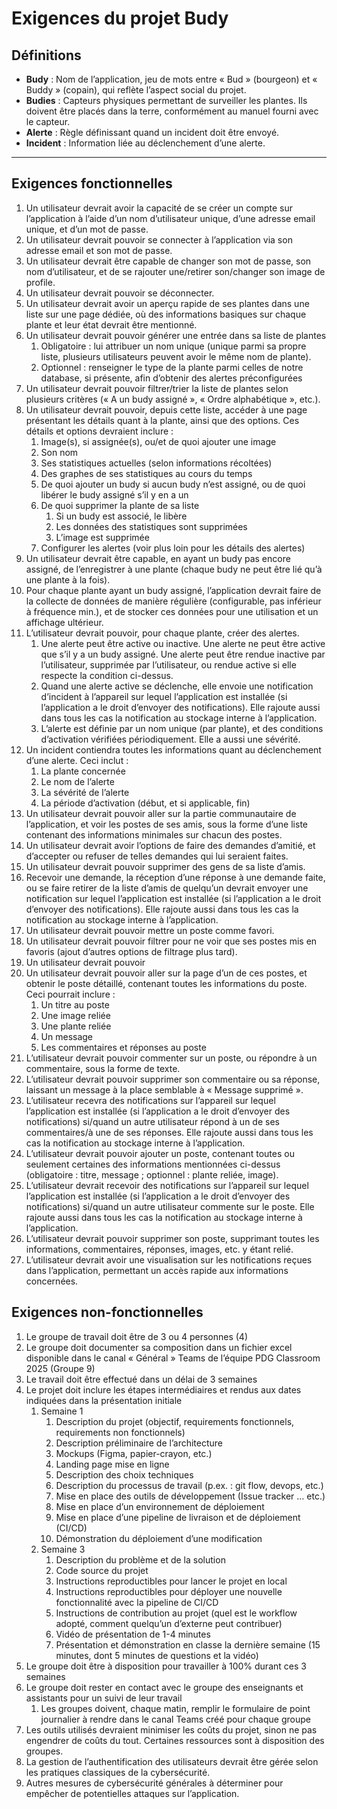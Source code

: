 # Exigences du projet Budy

## Définitions

- **Budy** : Nom de l’application, jeu de mots entre « Bud » (bourgeon) et « Buddy » (copain), qui reflète l’aspect social du projet.
- **Budies** : Capteurs physiques permettant de surveiller les plantes. Ils doivent être placés dans la terre, conformément au manuel fourni avec le capteur.
- **Alerte** : Règle définissant quand un incident doit être envoyé.
- **Incident** : Information liée au déclenchement d’une alerte.

---

## Exigences fonctionnelles

1.	Un utilisateur devrait avoir la capacité de se créer un compte sur l’application à l’aide d’un nom d’utilisateur unique, d’une adresse email unique, et d’un mot de passe.
2.	Un utilisateur devrait pouvoir se connecter à l’application via son adresse email et son mot de passe.
3.	Un utilisateur devrait être capable de changer son mot de passe, son nom d’utilisateur, et de se rajouter une/retirer son/changer son image de profile.
4.	Un utilisateur devrait pouvoir se déconnecter.
5.	Un utilisateur devrait avoir un aperçu rapide de ses plantes dans une liste sur une page dédiée, où des informations basiques sur chaque plante et leur état devrait être mentionné.
6.	Un utilisateur devrait pouvoir générer une entrée dans sa liste de plantes
    1.	Obligatoire : lui attribuer un nom unique (unique parmi sa propre liste, plusieurs utilisateurs peuvent avoir le même nom de plante).
    2.	Optionnel : renseigner le type de la plante parmi celles de notre database, si présente, afin d’obtenir des alertes préconfigurées
7.	Un utilisateur devrait pouvoir filtrer/trier la liste de plantes selon plusieurs critères (« A un budy assigné », « Ordre alphabétique », etc.).
8.	Un utilisateur devrait pouvoir, depuis cette liste, accéder à une page présentant les détails quant à la plante, ainsi que des options. Ces détails et options devraient inclure :
    1.	Image(s), si assignée(s), ou/et de quoi ajouter une image
    2.	Son nom
    3.	Ses statistiques actuelles (selon informations récoltées)
    4.	Des graphes de ses statistiques au cours du temps
    5.	De quoi ajouter un budy si aucun budy n’est assigné, ou de quoi libérer le budy assigné s’il y en a un
    6.	De quoi supprimer la plante de sa liste
        1.	Si un budy est associé, le libère
        2.	Les données des statistiques sont supprimées
        3.	L’image est supprimée
    7.	Configurer les alertes (voir plus loin pour les détails des alertes)
9.	Un utilisateur devrait être capable, en ayant un budy pas encore assigné, de l’enregistrer à une plante (chaque budy ne peut être lié qu’à une plante à la fois).
10.	Pour chaque plante ayant un budy assigné, l’application devrait faire de la collecte de données de manière régulière (configurable, pas inférieur à fréquence min.), et de stocker ces données pour une utilisation et un affichage ultérieur.
11.	L’utilisateur devrait pouvoir, pour chaque plante, créer des alertes.
    1.	Une alerte peut être active ou inactive. Une alerte ne peut être active que s’il y a un budy assigné. Une alerte peut être rendue inactive par l’utilisateur, supprimée par l’utilisateur, ou rendue active si elle respecte la condition ci-dessus.
    2.	Quand une alerte active se déclenche, elle envoie une notification d’incident à l’appareil sur lequel l’application est installée (si l’application a le droit d’envoyer des notifications). Elle rajoute aussi dans tous les cas la notification au stockage interne à l’application.
    3.	L’alerte est définie par un nom unique (par plante), et des conditions d’activation vérifiées périodiquement. Elle a aussi une sévérité. 
12.	Un incident contiendra toutes les informations quant au déclenchement d’une alerte. Ceci inclut :
    1.	La plante concernée
    2.	Le nom de l’alerte
    3.	La sévérité de l’alerte
    4.	La période d’activation (début, et si applicable, fin)
13.	Un utilisateur devrait pouvoir aller sur la partie communautaire de l’application, et voir les postes de ses amis, sous la forme d’une liste contenant des informations minimales sur chacun des postes.
14.	Un utilisateur devrait avoir l’options de faire des demandes d’amitié, et d’accepter ou refuser de telles demandes qui lui seraient faites.
15.	Un utilisateur devrait pouvoir supprimer des gens de sa liste d’amis.
16.	Recevoir une demande, la réception d’une réponse à une demande faite, ou se faire retirer de la liste d’amis de quelqu’un devrait envoyer une notification sur lequel l’application est installée (si l’application a le droit d’envoyer des notifications). Elle rajoute aussi dans tous les cas la notification au stockage interne à l’application.
17.	Un utilisateur devrait pouvoir mettre un poste comme favori.
18.	Un utilisateur devrait pouvoir filtrer pour ne voir que ses postes mis en favoris (ajout d’autres options de filtrage plus tard).
19.	Un utilisateur devrait pouvoir
20.	Un utilisateur devrait pouvoir aller sur la page d’un de ces postes, et obtenir le poste détaillé, contenant toutes les informations du poste. Ceci pourrait inclure :
    1.	Un titre au poste
    2.	Une image reliée
    3.	Une plante reliée
    4.	Un message
    5.	Les commentaires et réponses au poste
21.	L’utilisateur devrait pouvoir commenter sur un poste, ou répondre à un commentaire, sous la forme de texte.
22.	L’utilisateur devrait pouvoir supprimer son commentaire ou sa réponse, laissant un message à la place semblable à « Message supprimé ».
23.	L’utilisateur recevra des notifications sur l’appareil sur lequel l’application est installée (si l’application a le droit d’envoyer des notifications) si/quand un autre utilisateur répond à un de ses commentaires/à une de ses réponses. Elle rajoute aussi dans tous les cas la notification au stockage interne à l’application.
24.	L’utilisateur devrait pouvoir ajouter un poste, contenant toutes ou seulement certaines des informations mentionnées ci-dessus (obligatoire : titre, message ; optionnel : plante reliée, image).
25.	L’utilisateur devrait recevoir des notifications sur l’appareil sur lequel l’application est installée (si l’application a le droit d’envoyer des notifications) si/quand un autre utilisateur commente sur le poste. Elle rajoute aussi dans tous les cas la notification au stockage interne à l’application.
26.	L’utilisateur devrait pouvoir supprimer son poste, supprimant toutes les informations, commentaires, réponses, images, etc. y étant relié.
27.	L’utilisateur devrait avoir une visualisation sur les notifications reçues dans l’application, permettant un accès rapide aux informations concernées. 

## Exigences non-fonctionnelles

1.	Le groupe de travail doit être de 3 ou 4 personnes (4)
2.	Le groupe doit documenter sa composition dans un fichier excel disponible dans le canal « Général » Teams de l’équipe PDG Classroom 2025 (Groupe 9)
3.	Le travail doit être effectué dans un délai de 3 semaines
4.	Le projet doit inclure les étapes intermédiaires et rendus aux dates indiquées dans la présentation initiale
    1.	Semaine 1
        1.	Description du projet (objectif, requirements fonctionnels, requirements    non    fonctionnels)
        2.	Description préliminaire de l’architecture
        3.	Mockups (Figma, papier-crayon, etc.)
        4.	Landing page mise en ligne
        5.	Description des choix techniques
        6.	Description du processus de travail (p.ex. : git flow, devops, etc.)
        7.	Mise en place des outils de développement (Issue tracker … etc.)
        8.	Mise en place d’un environnement de déploiement
        9.	Mise en place d’une pipeline de livraison et de déploiement (CI/CD)
        10.	Démonstration du déploiement d’une modification
    2.	Semaine 3
        1.	Description du problème et de la solution
        2.	Code source du projet
        3.	Instructions reproductibles pour lancer le projet en local
        4.	Instructions reproductibles pour déployer une nouvelle fonctionnalité avec  la   pipeline de CI/CD
        5.	Instructions de contribution au projet (quel est le workflow adopté,    comment    quelqu’un d’externe peut contribuer)
        6.	Vidéo de présentation de 1-4 minutes
        7.	Présentation et démonstration en classe la dernière semaine (15 minutes, dont 5 minutes de questions et la vidéo)
5.	Le groupe doit être à disposition pour travailler à 100% durant ces 3 semaines
6.	Le groupe doit rester en contact avec le groupe des enseignants et assistants pour un suivi de leur travail
    1.	Les groupes doivent, chaque matin, remplir le formulaire de point journalier à rendre dans le canal Teams créé pour chaque groupe
7.	Les outils utilisés devraient minimiser les coûts du projet, sinon ne pas engendrer de coûts du tout. Certaines ressources sont à disposition des groupes.
8.	La gestion de l’authentification des utilisateurs devrait être gérée selon les pratiques classiques de la cybersécurité.
9.	Autres mesures de cybersécurité générales à déterminer pour empêcher de potentielles attaques sur l’application.